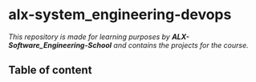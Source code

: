 # alx-system_engineering-devops 

*This repository is made for learning purposes by **ALX-Software_Engineering-School** and contains the projects for the course.*

## Table of content
